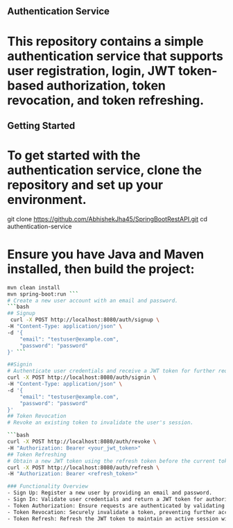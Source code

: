 ## Authentication Service

# This repository contains a simple authentication service that supports user registration, login, JWT token-based authorization, token revocation, and token refreshing.

## Getting Started

# To get started with the authentication service, clone the repository and set up your environment.


git clone https://github.com/AbhishekJha45/SpringBootRestAPI.git
cd authentication-service
# Ensure you have Java and Maven installed, then build the project:
```bash
mvn clean install
mvn spring-boot:run ```
# Create a new user account with an email and password.
```bash
## Signup
 curl -X POST http://localhost:8080/auth/signup \
-H "Content-Type: application/json" \
-d '{
    "email": "testuser@example.com", 
    "password": "password"
}' ```

##Signin
# Authenticate user credentials and receive a JWT token for further requests.
curl -X POST http://localhost:8080/auth/signin \
-H "Content-Type: application/json" \
-d '{
    "email": "testuser@example.com", 
    "password": "password"
}'
## Token Revocation
# Revoke an existing token to invalidate the user's session.

```bash
curl -X POST http://localhost:8080/auth/revoke \
-H "Authorization: Bearer <your_jwt_token>"
## Token Refreshing
# Obtain a new JWT token using the refresh token before the current token expires.
curl -X POST http://localhost:8080/auth/refresh \
-H "Authorization: Bearer <refresh_token>"

### Functionality Overview
- Sign Up: Register a new user by providing an email and password.
- Sign In: Validate user credentials and return a JWT token for authorized access.
- Token Authorization: Ensure requests are authenticated by validating the provided JWT token.
- Token Revocation: Securely invalidate a token, preventing further access.
- Token Refresh: Refresh the JWT token to maintain an active session without re-authentication.







